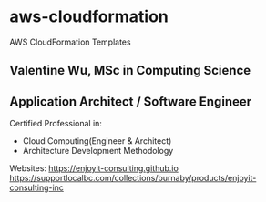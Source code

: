 # aws-cloudformation
AWS CloudFormation Templates

## Valentine Wu, MSc in Computing Science
Application Architect / Software Engineer
-----------------------------
Certified Professional in:
- Cloud Computing(Engineer & Architect)
- Architecture Development Methodology

Websites: 
https://enjoyit-consulting.github.io
https://supportlocalbc.com/collections/burnaby/products/enjoyit-consulting-inc
